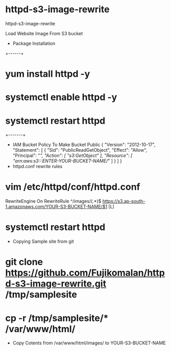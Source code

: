 # httpd-s3-image-rewrite
httpd-s3-image-rewrite

Load Website Image From S3 bucket
- Package Installation

+------+
# yum install httpd -y
# systemctl enable httpd -y
# systemctl restart httpd
+-------+
- IAM Bucket Policy To Make Bucket Public
{
    "Version": "2012-10-17",
    "Statement": [
        {
            "Sid": "PublicReadGetObject",
            "Effect": "Allow",
            "Principal": "*",
            "Action": [
                "s3:GetObject"
            ],
            "Resource": [
                "arn:aws:s3:::ENTER-YOUR-BUCKET-NAME/*"
            ]
        }
    ]
}
- httpd.conf rewrite rules
# vim /etc/httpd/conf/httpd.conf
RewriteEngine On
RewriteRule ^/images/(.*)$  https://s3.ap-south-1.amazonaws.com/YOUR-S3-BUCKET-NAME/$1 [L]

# systemctl restart httpd
- Copying Sample site from git
# git clone https://github.com/Fujikomalan/httpd-s3-image-rewrite.git  /tmp/samplesite
# cp -r /tmp/samplesite/* /var/www/html/
- Copy Cotents from /var/www/html/images/ to YOUR-S3-BUCKET-NAME
